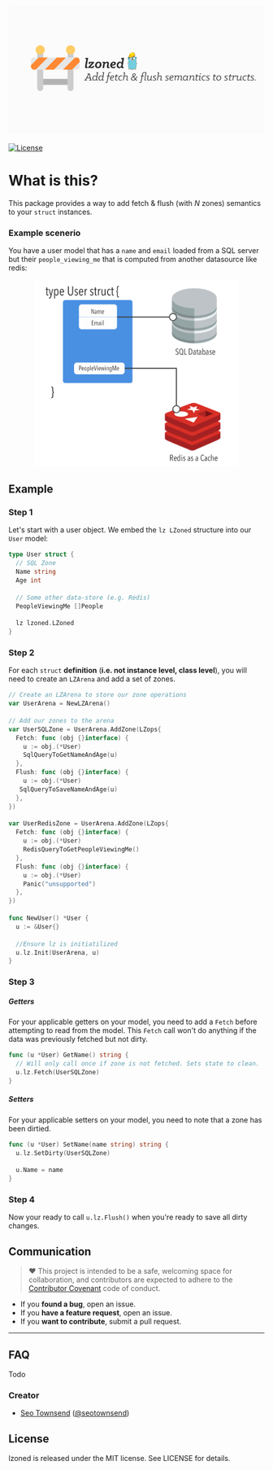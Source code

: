 ![LZoned: Fetch & flush semantics](./banner.png) 

[![License](http://img.shields.io/badge/license-MIT-green.svg?style=flat)](https://github.com/sotownsend/plumbus/blob/master/LICENSE)

# What is this?

This package provides a way to add fetch & flush (with *N* zones) semantics to your `struct` instances.


### Example scenerio
You have a user model that has a `name` and `email` loaded from a SQL server but their `people_viewing_me` that is computed from another datasource like redis:  

<div style='text-align: center'>
  <img width=400 src='./docs/images/zones.png' />
</div>

## Example

### Step 1
Let's start with a user object.  We embed the `lz LZoned` structure into our `User` model:

```go
type User struct {
  // SQL Zone
  Name string
  Age int
  
  // Some other data-store (e.g. Redis)
  PeopleViewingMe []People

  lz lzoned.LZoned
}
```

### Step 2
For each `struct` **definition** (**i.e. not instance level, class level**), you will need to create an `LZArena` and add a set of zones.

```go
// Create an LZArena to store our zone operations
var UserArena = NewLZArena()

// Add our zones to the arena
var UserSQLZone = UserArena.AddZone(LZops{
  Fetch: func (obj {}interface) {
    u := obj.(*User)
    SqlQueryToGetNameAndAge(u)
  },
  Flush: func (obj {}interface) {
	u := obj.(*User)
   SqlQueryToSaveNameAndAge(u)
  },
})

var UserRedisZone = UserArena.AddZone(LZops{
  Fetch: func (obj {}interface) {
    u := obj.(*User)
    RedisQueryToGetPeopleViewingMe()
  },
  Flush: func (obj {}interface) {
	u := obj.(*User)
	Panic("unsupported")
  },
})

func NewUser() *User {
  u := &User{}
  
  //Ensure lz is initiatilized
  u.lz.Init(UserArena, u)
}
```

### Step 3

##### Getters
For your applicable getters on your model, you need to add a `Fetch` before attempting to read from the model.  This `Fetch` call won't do anything if the data was previously fetched but not dirty.

```go
func (u *User) GetName() string {
  // Will only call once if zone is not fetched. Sets state to clean.
  u.lz.Fetch(UserSQLZone)
}
```

##### Setters
For your applicable setters on your model, you need to note that a zone has been dirtied.

```go
func (u *User) SetName(name string) string {
  u.lz.SetDirty(UserSQLZone)
  
  u.Name = name
}
```

### Step 4 
Now your ready to call `u.lz.Flush()` when you're ready to save all dirty changes.

## Communication
> ♥ This project is intended to be a safe, welcoming space for collaboration, and contributors are expected to adhere to the [Contributor Covenant](http://contributor-covenant.org) code of conduct.

- If you **found a bug**, open an issue.
- If you **have a feature request**, open an issue.
- If you **want to contribute**, submit a pull request.

---

## FAQ

Todo

### Creator

- [Seo Townsend](http://github.com/sotownsend) ([@seotownsend](https://twitter.com/seotownsend))


## License

lzoned is released under the MIT license. See LICENSE for details.
